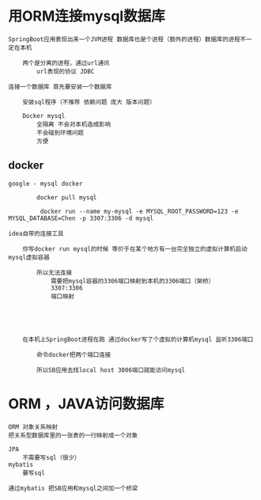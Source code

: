 # 用ORM连接mysql数据库

    SpringBoot应用表现出来一个JVM进程 数据库也是个进程（额外的进程）数据库的进程不一定在本机

        两个是分离的进程，通过url通讯 
            url表现的协议 JDBC

    连接一个数据库 首先要安装一个数据库

        安装sql程序（不推荐 依赖问题 庞大 版本问题）

        Docker mysql
            全隔离 不会对本机造成影响
            不会碰到环境问题
            方便

## docker
        
    google - mysql docker

            docker pull mysql
    
             docker run --name my-mysql -e MYSQL_ROOT_PASSWORD=123 -e MYSQL_DATABASE=Chen -p 3307:3306 -d mysql    

    idea自带的连接工具

        你写docker run mysql的时候 等价于在某个地方有一台完全独立的虚拟计算机启动mysql虚拟容器
            
            所以无法连接
                需要把mysql容器的3306端口映射到本机的3306端口（架桥）
                3307:3306
                端口映射



    

        在本机上SpringBoot进程在跑 通过docker写了个虚拟的计算机mysql 监听3306端口
        
            命令docker把两个端口连接
            
            所以SB应用去找local host 3006端口就能访问mysql



# ORM ，JAVA访问数据库

    ORM 对象关系映射
    把关系型数据库里的一张表的一行映射成一个对象

    JPA
        不需要写sql（很少）
    mybatis
        要写sql

    通过mybatis 把SB应用和mysql之间加一个桥梁
